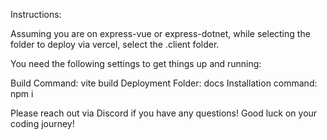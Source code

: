 Instructions:

Assuming you are on express-vue or express-dotnet, while selecting the folder to deploy via vercel, select the .client folder.

You need the following settings to get things up and running:

Build Command: vite build
Deployment Folder: docs
Installation command: npm i
 
Please reach out via Discord if you have any questions! Good luck on your coding journey!

